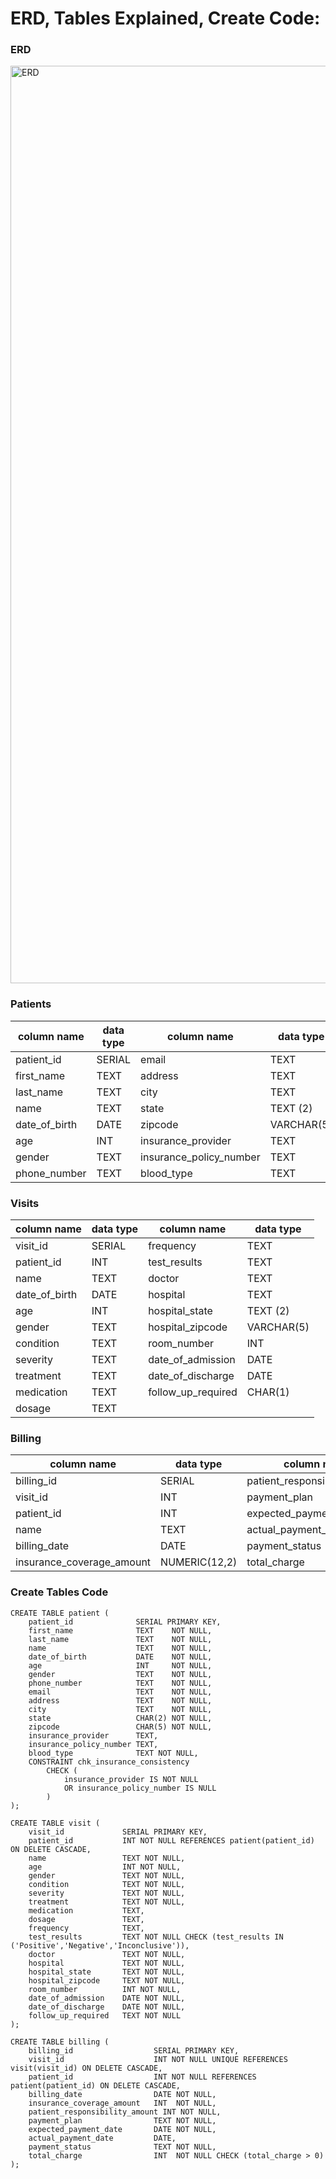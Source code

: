 # ERD, Tables Explained, Create Code:

### ERD
<img width="1309" height="1468" alt="ERD" src="https://github.com/user-attachments/assets/f2f946a0-a5a1-412e-b76e-d72b65f2fcab" />


### Patients
| column name   | data type | column name             | data type  |
| ------------- | --------- | ----------------------- | ---------- |
| patient_id    | SERIAL    | email                   | TEXT       |
| first_name    | TEXT      | address                 | TEXT       |
| last_name     | TEXT      | city                    | TEXT       |
| name          | TEXT      | state                   | TEXT (2)   |
| date_of_birth | DATE      | zipcode                 | VARCHAR(5) |
| age           | INT       | insurance_provider      | TEXT       |
| gender        | TEXT      | insurance_policy_number | TEXT       |
| phone_number  | TEXT      | blood_type              | TEXT       |

### Visits
| column name   | data type | column name        | data type  |
| ------------- | --------- | ------------------ | ---------- |
| visit_id      | SERIAL    | frequency          | TEXT       |
| patient_id    | INT       | test_results       | TEXT       |
| name          | TEXT      | doctor             | TEXT       |
| date_of_birth | DATE      | hospital           | TEXT       |
| age           | INT       | hospital_state     | TEXT (2)   |
| gender        | TEXT      | hospital_zipcode   | VARCHAR(5) |
| condition     | TEXT      | room_number        | INT        |
| severity      | TEXT      | date_of_admission  | DATE       |
| treatment     | TEXT      | date_of_discharge  | DATE       |
| medication    | TEXT      | follow_up_required | CHAR(1)    |
| dosage        | TEXT      |                    |            |


### Billing
| column name               | data type       | column name                     | data type     |
| ------------------------- | --------------- | ------------------------------- | ------------- |
| billing_id                | SERIAL          | patient_responsibility_amount   | NUMERIC(12,2) |
| visit_id                  | INT             | payment_plan                    | TEXT          |
| patient_id                | INT             | expected_payment_date           | DATE          |
| name                      | TEXT            | actual_payment_date             | DATE          |
| billing_date              | DATE            | payment_status                  | TEXT          |
| insurance_coverage_amount | NUMERIC(12,2)   | total_charge                    | NUMERIC(12,2) |


### Create Tables Code

```
CREATE TABLE patient (
    patient_id              SERIAL PRIMARY KEY,
    first_name              TEXT    NOT NULL,   
    last_name               TEXT    NOT NULL,
    name                    TEXT    NOT NULL,
    date_of_birth           DATE    NOT NULL,
    age                     INT     NOT NULL,
    gender                  TEXT    NOT NULL,
    phone_number            TEXT    NOT NULL,
    email                   TEXT    NOT NULL,
    address                 TEXT    NOT NULL,
    city                    TEXT    NOT NULL,
    state                   CHAR(2) NOT NULL,
    zipcode                 CHAR(5) NOT NULL,
    insurance_provider      TEXT,
    insurance_policy_number TEXT,
    blood_type              TEXT NOT NULL,
    CONSTRAINT chk_insurance_consistency
        CHECK (
            insurance_provider IS NOT NULL
            OR insurance_policy_number IS NULL
        )
);
```

```
CREATE TABLE visit (
    visit_id             SERIAL PRIMARY KEY,
    patient_id           INT NOT NULL REFERENCES patient(patient_id) ON DELETE CASCADE,
    name                 TEXT NOT NULL,
    age                  INT NOT NULL,
    gender               TEXT NOT NULL,
    condition            TEXT NOT NULL,
    severity             TEXT NOT NULL,
    treatment            TEXT NOT NULL,
    medication           TEXT,
    dosage               TEXT,
    frequency            TEXT,
    test_results         TEXT NOT NULL CHECK (test_results IN ('Positive','Negative','Inconclusive')),
    doctor               TEXT NOT NULL,
    hospital             TEXT NOT NULL,
    hospital_state       TEXT NOT NULL,
    hospital_zipcode     TEXT NOT NULL,
    room_number          INT NOT NULL,
    date_of_admission    DATE NOT NULL,
    date_of_discharge    DATE NOT NULL,
    follow_up_required   TEXT NOT NULL
);
```

```
CREATE TABLE billing (
    billing_id                  SERIAL PRIMARY KEY,
    visit_id                    INT NOT NULL UNIQUE REFERENCES visit(visit_id) ON DELETE CASCADE,
    patient_id                  INT NOT NULL REFERENCES patient(patient_id) ON DELETE CASCADE,
    billing_date                DATE NOT NULL,
    insurance_coverage_amount   INT  NOT NULL,
    patient_responsibility_amount INT NOT NULL,
    payment_plan                TEXT NOT NULL,
    expected_payment_date       DATE NOT NULL,
    actual_payment_date         DATE,
    payment_status              TEXT NOT NULL,
    total_charge                INT  NOT NULL CHECK (total_charge > 0)
);
```


